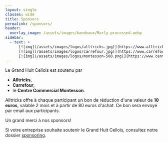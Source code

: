 ```yaml
---
layout: single
classes: wide
title: Sponsors
permalink: /sponsors/
header:
  overlay_image: /assets/images/bandeaux/Marly-processed.webp
sidebar:
  - text: >
      [![img](/assets/images/logos/alltricks.jpg)](https://www.alltricks.fr/)
      [![img](/assets/images/logos/carrefour.jpg)](https://www.carrefour.fr/)
      [![img](/assets/images/logos/montesson-500.png)](https://www.centre-commercial.fr/carrefour-montesson/boutiques/)
---
```


Le Grand Huit Cellois est soutenu par
+ **Alltricks**,
+ **Carrefour**,
+ le **Centre Commercial Montesson**.

Alltricks offre à chaque participant
un bon de réduction d'une valeur de **10 euros**,
valable 2 mois et à partir de 80 euros d'achat.
Ce bon sera envoyé par email aux participants.

Un grand merci à nos sponsors!

Si votre entreprise souhaite soutenir le Grand Huit Cellois,
consultez notre dossier [sponsoring](/assets/images/2024/sponsoring.pdf).
